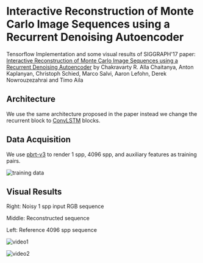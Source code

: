 # Interactive Reconstruction of Monte Carlo Image Sequences using a Recurrent Denoising Autoencoder
Tensorflow Implementation and some visual results of SIGGRAPH'17 paper: [Interactive Reconstruction of Monte Carlo Image Sequences using a Recurrent Denoising Autoencoder](https://research.nvidia.com/sites/default/files/publications/dnn_denoise_author.pdf) by Chakravarty R. Alla Chaitanya, Anton Kaplanyan, Christoph Schied, Marco Salvi, Aaron Lefohn, Derek Nowrouzezahrai and Timo Aila

## Architecture
We use the same architecture proposed in the paper instead we change the recurrent block to [ConvLSTM](https://arxiv.org/pdf/1506.04214.pdf) blocks.

## Data Acquisition
We use [pbrt-v3](https://www.pbrt.org/fileformat-v3.html) to render 1 spp, 4096 spp, and auxiliary features as training pairs.

![training data]()

## Visual Results
Right: Noisy 1 spp input RGB sequence

Middle: Reconstructed sequence

Left: Reference 4096 spp sequence

![video1](https://github.com/yuyingyeh/rdae/blob/master/m4outVideo.gif "video1")

![video2](https://github.com/yuyingyeh/rdae/blob/master/m4outVideo2.gif "video2")
